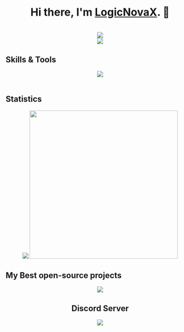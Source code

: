 <h1 align="center">Hi there, I'm <strong><a href="https://github.com/LogicNovaX">LogicNovaX</a></strong>. 👋</h1>
<p align="center">
  <br>
  <img src="https://lanyard.cnrad.dev/api/1116113298518196304">
  <br>
  <img src="https://komarev.com/ghpvc/?username=logicnovax&label=Profile%20views:&color=brightgreen">
</p>

## Skills & Tools

<p align="center">
    <img src="https://skillicons.dev/icons?i=js,ts,c,cpp,py,bash,html,css,cassandra,mongodb,prisma,mysql,vscode,nodejs,git,github,stackoverflow,arduino&theme=dark">
    <br>
    <br>
</p>

## Statistics

<div align="center" dir="auto">
  <img src="https://github-readme-stats.vercel.app/api/top-langs/?username=logicnovax&layout=compact&title_color=fff&icon_color=79ff97&text_color=9f9f9f&bg_color=151515&border_radius=10">
  <img width="395" src="https://github-readme-stats.vercel.app/api?username=logicnovax&layout=compact&show_icons=true&title_color=fff&icon_color=79ff97&text_color=9f9f9f&bg_color=151515&border_radius=10">
</div>

## My Best open-source projects

<div align="center" dir="auto">
  <a href="https://github.com/LogicNovaX/DJS-v14-Template">
    <img src="https://github-readme-stats.vercel.app/api/pin/?username=logicnovax&repo=DJS-v14-Template&title_color=fff&icon_color=79ff97&text_color=9f9f9f&bg_color=151515&border_radius=10">
  </a>

## Discord Server
<div>
<a href="https://discord.gg/XSukuBrTza">
  <img src="https://discord.com/api/guilds/1116117589161152552/widget.png?style=banner3">
</a>
</div>
